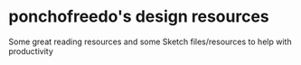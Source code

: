 # ponchofreedo's design resources

Some great reading resources and some Sketch files/resources to help with productivity
